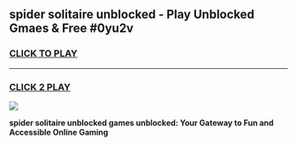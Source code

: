 
## spider solitaire unblocked - Play Unblocked Gmaes & Free #0yu2v
<h3>
<a href="https://news.freeplayer.one?title=spider_solitaire_unblocked&ref=24F">CLICK TO PLAY</a></h3>
<hr>

<h3>
<a href="https://news.freeplayer.one?title=spider_solitaire_unblocked&ref=24F">CLICK 2 PLAY</a>
  
</h3>

<a href="https://news.freeplayer.one?title=spider_solitaire_unblocked&ref=24F/"><img src="https://clearcache.store/games.png"></a>


**spider solitaire unblocked games unblocked: Your Gateway to Fun and Accessible Online Gaming**
